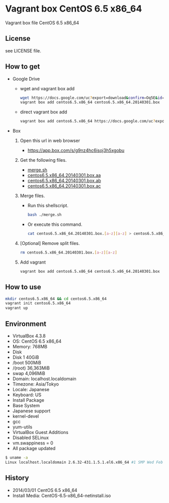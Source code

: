 Vagrant box CentOS 6.5 x86_64
====================

Vagrant box file CentOS 6.5 x86_64

License
------

see LICENSE file.

How to get
---------

- Google Drive
    - wget and vagrant box add

        ```bash
        wget https://docs.google.com/uc?export=download&confirm=Oq5E&id=0B_MzkQ7E4I3TUjhPY2x4dFFfLUU -O centos6.5.x86_64.20140301.box
        vagrant box add centos6.5.x86_64 centos6.5.x86_64.20140301.box
        ```
    - direct vagrant box add

        ```bash
        vagrant box add centos6.5.x86_64 https://docs.google.com/uc?export=download&confirm=Oq5E&id=0B_MzkQ7E4I3TUjhPY2x4dFFfLUU
        ```
- Box
    1. Open this url  in web browser
        - https://app.box.com/s/g9nz4hc6isoj3h5xgobu
    1. Get the following files.
        - [merge.sh](https://app.box.com/s/ku4dw6z8xj7tpr0b44v3)
        - [centos6.5.x86_64.20140301.box.aa](https://app.box.com/s/14cm4el44ga6ix4zmc18)
        - [centos6.5.x86_64.20140301.box.ab](https://app.box.com/s/c9bvbq4k0d8624hmsk05)
        - [centos6.5.x86_64.20140301.box.ac](https://app.box.com/s/5gk7ecvlzo3khb9x79cl)
    1. Merge files.
        - Run this shellscript.

            ```bash
            bash ./merge.sh
            ```
        - Or execute this command.

            ```bash
            cat centos6.5.x86_64.20140301.box.[a-z][a-z] > centos6.5.x86_64.20140301.box
            ```
    1. [Optional] Remove split files.

        ```bash
        rm centos6.5.x86_64.20140301.box.[a-z][a-z]
        ```
    1. Add vagrant

        ```bash
        vagrant box add centos6.5.x86_64 centos6.5.x86_64.20140301.box
        ```

How to use
---------

```bash
mkdir centos6.5.x86_64 && cd centos6.5.x86_64
vagrant init centos6.5.x86_64
vagrant up
```

Environment
-----------
- VirtualBox 4.3.8
- OS:       CentOS 6.5 x86_64
- Memory:   768MB
- Disk
 - Disk 1 40GiB
  - /boot       500MiB
  - /(root) 36,363MiB
  - swap     4,096MiB
- Domain:   localhost.localdomain
- Timezone: Asia/Tokyo
- Locale:   Japanese
- Keyboard: US
- Install Package
 - Base System
 - Japanese support
 - kernel-devel
 - gcc
 - yum-utils
 - VirtualBox Guest Additions
- Disabled SELinux
- vm.swappiness = 0
- All package updated

```bash
$ uname -a
Linux localhost.localdomain 2.6.32-431.1.5.1.el6.x86_64 #1 SMP Wed Feb 12 00:41:43 UTC 2014 x86_64 x86_64 x86_64 GNU/Linux
```

History
-------

- 2014/03/01 CentOS 6.5 x86_64
 - Install Media: CentOS-6.5-x86_64-netinstall.iso

